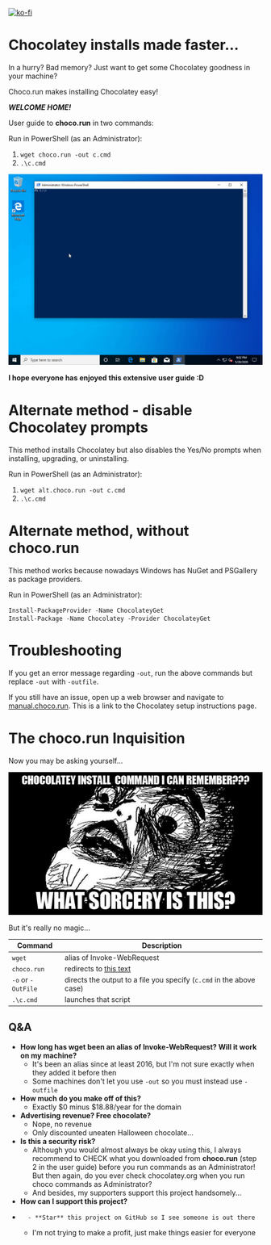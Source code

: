 [![ko-fi](https://ko-fi.com/img/githubbutton_sm.svg)](https://ko-fi.com/asheroto)

# Chocolatey installs made faster...

In a hurry? Bad memory? Just want to get some Chocolatey goodness in your machine?

Choco.run makes installing Chocolatey easy!

**_WELCOME HOME!_**

User guide to **choco.run** in two commands:

Run in PowerShell (as an Administrator):

1.  `wget choco.run -out c.cmd`
2.  `.\c.cmd`

![expected-output](https://github.com/asheroto/choco.run/blob/master/choco.run-install.gif?raw=true)

**I hope everyone has enjoyed this extensive user guide :D**

# Alternate method - disable Chocolatey prompts

This method installs Chocolatey but also disables the Yes/No prompts when installing, upgrading, or uninstalling.

Run in PowerShell (as an Administrator):

1.  `wget alt.choco.run -out c.cmd`
2.  `.\c.cmd`

# Alternate method, without choco.run

This method works because nowadays Windows has NuGet and PSGallery as package providers.

Run in PowerShell (as an Administrator):

```
Install-PackageProvider -Name ChocolateyGet
Install-Package -Name Chocolatey -Provider ChocolateyGet
```

# Troubleshooting

If you get an error message regarding `-out`, run the above commands but replace `-out` with `-outfile`.

If you still have an issue, open up a web browser and navigate to [manual.choco.run](http://manual.choco.run). This is a link to the Chocolatey setup instructions page.

# The choco.run Inquisition

Now you may be asking yourself...

![meme](https://raw.githubusercontent.com/asheroto/choco.run/master/meme.jpg)

But it's really no magic...

| Command            | Description                                                                                   |
| ------------------ | --------------------------------------------------------------------------------------------- |
| `wget`             | alias of Invoke-WebRequest                                                                    |
| `choco.run`        | redirects to [this text](https://raw.githubusercontent.com/asheroto/choco.run/master/install) |
| `-o` or `-OutFile` | directs the output to a file you specify (`c.cmd` in the above case)                          |
| `.\c.cmd`          | launches that script                                                                          |

## Q&A

-   **How long has wget been an alias of Invoke-WebRequest? Will it work on my machine?**
    -   It's been an alias since at least 2016, but I'm not sure exactly when they added it before then
    -   Some machines don't let you use `-out` so you must instead use `-outfile`
-   **How much do you make off of this?**
    -   Exactly $0 minus $18.88/year for the domain
-   **Advertising revenue? Free chocolate?**
    -   Nope, no revenue
    -   Only discounted uneaten Halloween chocolate...
-   **Is this a security risk?**
    -   Although you would almost always be okay using this, I always recommend to CHECK what you downloaded from **choco.run** (step 2 in the user guide) before you run commands as an Administrator! But then again, do you ever check chocolatey.org when you run choco commands as Administrator?
    -   And besides, my supporters support this project handsomely...
-   **How can I support this project?**
-       - **Star** this project on GitHub so I see someone is out there
    -   I'm not trying to make a profit, just make things easier for everyone
